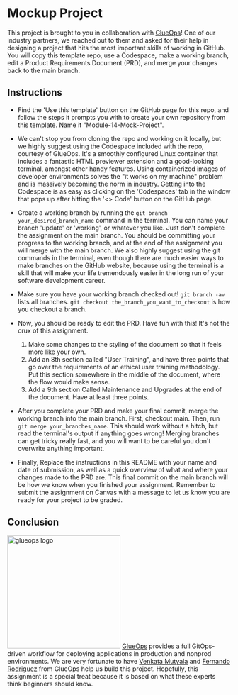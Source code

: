 # Mockup Project
This project is brought to you in collaboration with <a href=https://www.glueops.dev/>GlueOps</a>! One of our industry partners, we reached out to them and asked for their help in designing a project that hits the most important skills of working in GitHub. You will copy this template repo, use a Codespace, make a working branch, edit a Product Requirements Document (PRD), and merge your changes back to the main branch. 

## Instructions
- Find the 'Use this template' button on the GitHub page for this repo, and follow the steps it prompts you with to create your own repository from this template. Name it "Module-14-Mock-Project".

- We can't stop you from cloning the repo and working on it locally, but we highly suggest using the Codespace included with the repo, courtesy of GlueOps. It's a smoothly configured Linux container that includes a fantastic HTML previewer extension and a good-looking terminal, amongst other handy features. Using containerized images of developer environments solves the "it works on my machine" problem and is massively becoming the norm in industry. Getting into the Codespace is as easy as clicking on the 'Codespaces' tab in the window that pops up after hitting the '<> Code' button on the GitHub page.

- Create a working branch by running the `git branch your_desired_branch_name` command in the terminal. You can name your branch 'update' or 'working', or whatever you like. Just don't complete the assignment on the main branch. You should be committing your progress to the working branch, and at the end of the assignment you will merge with the main branch. We also highly suggest using the git commands in the terminal, even though there are much easier ways to make branches on the GitHub website, because using the terminal is a skill that will make your life tremendously easier in the long run of your software development career.

- Make sure you have your working branch checked out! `git branch -av` lists all branches. `git checkout the_branch_you_want_to_checkout` is how you checkout a branch. 

- Now, you should be ready to edit the PRD. Have fun with this! It's not the crux of this assignment.
  1) Make some changes to the styling of the document so that it feels more like your own.
  2) Add an 8th section called "User Training", and have three points that go over the requirements of an ethical user training methodology. Put this section somewhere in the middle of the document, where the flow would make sense. 
  3) Add a 9th section Called Maintenance and Upgrades at the end of the document. Have at least three points.

- After you complete your PRD and make your final commit, merge the working branch into the main branch. First, checkout main. Then, run `git merge your_branches_name`. This should work without a hitch, but read the terminal's output if anything goes wrong! Merging branches can get tricky really fast, and you will want to be careful you don't overwrite anything important. 

- Finally, Replace the instructions in this README with your name and date of submission, as well as a quick overview of what and where your changes made to the PRD are. This final commit on the main branch will be how we know when you finished your assignment. Remember to submit the assignment on Canvas with a message to let us know you are ready for your project to be graded.

## Conclusion
<img style="width:255px;height:255px;" src="https://www.glueops.dev/wp-content/uploads/2024/01/GlueOps-Logo-Icon-Thicker-FonTrimt-scaled.webp" alt="glueops logo">
<a href=https://www.glueops.dev/>GlueOps</a> provides a full GitOps-driven workflow for deploying applications in production and nonprod environments. We are very fortunate to have <a href=https://github.com/venkatamutyala/>Venkata Mutyala</a> and <a href=https://github.com/fernandoataoldotcom>Fernando Rodriguez</a> from GlueOps help us build this project. Hopefully, this assignment is a special treat because it is based on what these experts think beginners should know. 
